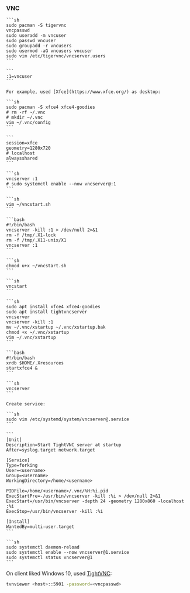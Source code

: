 ### VNC

````{tab} Arch [^1][^2][^3]
```sh
sudo pacman -S tigervnc
vncpasswd
sudo useradd -m vncuser
sudo passwd vncuser
sudo groupadd -r vncusers
sudo usermod -aG vncusers vncuser
sudo vim /etc/tigervnc/vncserver.users
```

```
:1=vncuser
```

For example, used [Xfce](https://www.xfce.org/) as desktop:

```sh
sudo pacman -S xfce4 xfce4-goodies
# rm -rf ~/.vnc
# mkdir ~/.vnc
vim ~/.vnc/config
```

```
session=xfce
geometry=1280x720
# localhost
alwaysshared
```

```sh
vncserver :1
# sudo systemctl enable --now vncserver@:1
```
````

````{tab} ArchWSL [^4]
```sh
vim ~/vncstart.sh
```

```bash
#!/bin/bash
vncserver -kill :1 > /dev/null 2>&1
rm -f /tmp/.X1-lock
rm -f /tmp/.X11-unix/X1
vncserver :1
```

```sh
chmod u+x ~/vncstart.sh
```

```sh
vncstart
```
````

````{tab} Ubuntu 22 ARM [^5] (Cache)
```sh
sudo apt install xfce4 xfce4-goodies
sudo apt install tightvncserver
vncserver
vncserver -kill :1
mv ~/.vnc/xstartup ~/.vnc/xstartup.bak
chmod +x ~/.vnc/xstartup
vim ~/.vnc/xstartup
```

```bash
#!/bin/bash
xrdb $HOME/.Xresources
startxfce4 &
```

```sh
vncserver
```

Create service:

```sh
sudo vim /etc/systemd/system/vncserver@.service
```

```
[Unit]
Description=Start TightVNC server at startup
After=syslog.target network.target

[Service]
Type=forking
User=<username>
Group=<username>
WorkingDirectory=/home/<username>

PIDFile=/home/<username>/.vnc/%H:%i.pid
ExecStartPre=-/usr/bin/vncserver -kill :%i > /dev/null 2>&1
ExecStart=/usr/bin/vncserver -depth 24 -geometry 1280x860 -localhost :%i
ExecStop=/usr/bin/vncserver -kill :%i

[Install]
WantedBy=multi-user.target
```

```sh
sudo systemctl daemon-reload
sudo systemctl enable --now vncserver@1.service
sudo systemctl status vncserver@1
```
````

On client liked Windows 10, used [TightVNC](https://www.tightvnc.com/download.php):

```sh
tvnviewer <host>::5901 -password=<vncpasswd>
```

[^1]: [Setting up tigervncserver on arch linux (raspberry-pi)](https://rushichaudhari.github.io/posts/2020-10-29-setting-up-tigervncserver-on-arch-linux-raspberry-pi/)
[^2]: [TigerVNC Server in Manjaro (Arch Linux) - Headless Guide 2021!](https://www.youtube.com/watch?v=w1HS_xVnFFo)
[^3]: [How to Install & Configure VNC Server on Ubuntu 22.04](https://bytexd.com/how-to-install-configure-vnc-server-on-ubuntu/)
[^4]: [Using Graphical User Interface in WSL](https://hackmd.io/@heymosbrother/ryQS8PWa9)
[^5]: [How to Install and Configure VNC on Ubuntu 22.04](https://www.digitalocean.com/community/tutorials/how-to-install-and-configure-vnc-on-ubuntu-22-04)